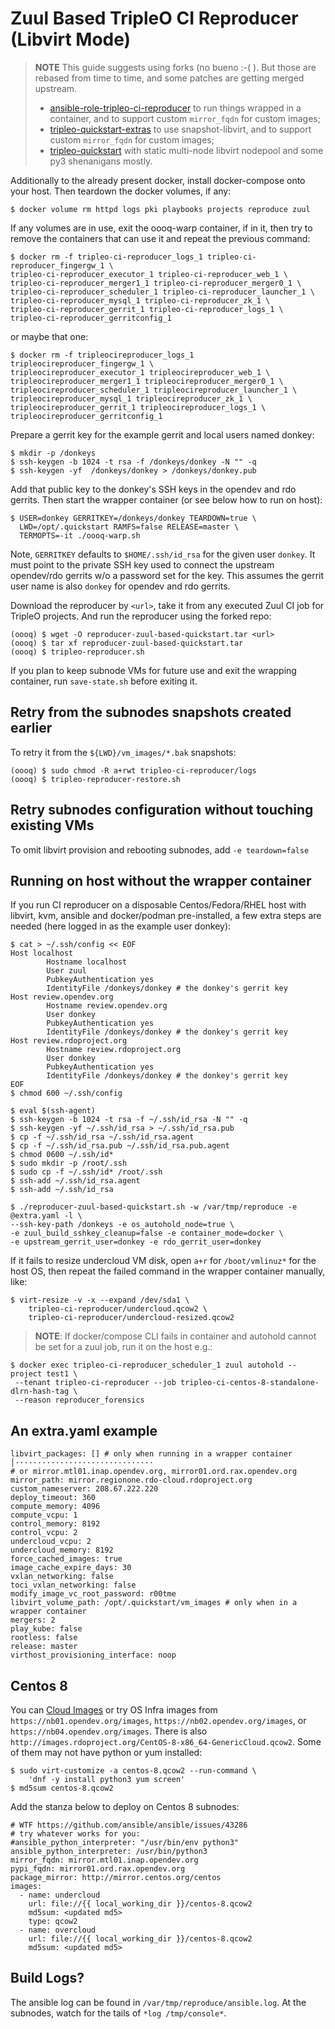 # Zuul Based TripleO CI Reproducer (Libvirt Mode)

> **NOTE** This guide suggests using forks (no bueno :-( ).
> But those are rebased from time to time, and some patches are getting merged upstream.
> * [ansible-role-tripleo-ci-reproducer](https://github.com/bogdando/ansible-role-tripleo-ci-reproducer/tree/in_container)
>   to run things wrapped in a container, and to support custom `mirror_fqdn` for custom images;
> * [tripleo-quickstart-extras](https://github.com/bogdando/tripleo-quickstart-extras/tree/dev)
    to use snapshot-libvirt, and to support custom `mirror_fqdn` for custom images;
> * [tripleo-quickstart](https://github.com/bogdando/tripleo-quickstart/tree/dev)
    with static multi-node libvirt nodepool and some py3 shenanigans mostly.

Additionally to the already present docker, install docker-compose onto your
host. Then teardown the docker volumes, if any:

```
$ docker volume rm httpd logs pki playbooks projects reproduce zuul
```

If any volumes are in use, exit the oooq-warp container, if in it, then try to
remove the containers that can use it and repeat the previous command:
```
$ docker rm -f tripleo-ci-reproducer_logs_1 tripleo-ci-reproducer_fingergw_1 \
tripleo-ci-reproducer_executor_1 tripleo-ci-reproducer_web_1 \
tripleo-ci-reproducer_merger1_1 tripleo-ci-reproducer_merger0_1 \
tripleo-ci-reproducer_scheduler_1 tripleo-ci-reproducer_launcher_1 \
tripleo-ci-reproducer_mysql_1 tripleo-ci-reproducer_zk_1 \
tripleo-ci-reproducer_gerrit_1 tripleo-ci-reproducer_logs_1 \
tripleo-ci-reproducer_gerritconfig_1
```
or maybe that one:
```
$ docker rm -f tripleocireproducer_logs_1 tripleocireproducer_fingergw_1 \
tripleocireproducer_executor_1 tripleocireproducer_web_1 \
tripleocireproducer_merger1_1 tripleocireproducer_merger0_1 \
tripleocireproducer_scheduler_1 tripleocireproducer_launcher_1 \
tripleocireproducer_mysql_1 tripleocireproducer_zk_1 \
tripleocireproducer_gerrit_1 tripleocireproducer_logs_1 \
tripleocireproducer_gerritconfig_1
```

Prepare a gerrit key for the example gerrit and local users named donkey:
```
$ mkdir -p /donkeys
$ ssh-keygen -b 1024 -t rsa -f /donkeys/donkey -N "" -q
$ ssh-keygen -yf  /donkeys/donkey > /donkeys/donkey.pub
```
Add that public key to the donkey's SSH keys in the opendev and rdo gerrits.
Then start the wrapper container (or see below how to run on host):
```
$ USER=donkey GERRITKEY=/donkeys/donkey TEARDOWN=true \
  LWD=/opt/.quickstart RAMFS=false RELEASE=master \
  TERMOPTS=-it ./oooq-warp.sh
```
Note, `GERRITKEY` defaults to `$HOME/.ssh/id_rsa` for the given user `donkey`.
It must point to the private SSH key used to connect the upstream opendev/rdo
gerrits w/o a password set for the key. This assumes the gerrit user name is
also `donkey` for opendev and rdo gerrits.

Download the reproducer by `<url>`, take it from any executed Zuul CI job for
TripleO projects. And run the reproducer using the forked repo:

```
(oooq) $ wget -O reproducer-zuul-based-quickstart.tar <url>
(oooq) $ tar xf reproducer-zuul-based-quickstart.tar
(oooq) $ tripleo-reproducer.sh
```
If you plan to keep subnode VMs for future use and exit the wrapping container,
run ``save-state.sh`` before exiting it.

## Retry from the subnodes snapshots created earlier
To retry it from the `${LWD}/vm_images/*.bak` snapshots:
```
(oooq) $ sudo chmod -R a+rwt tripleo-ci-reproducer/logs
(oooq) $ tripleo-reproducer-restore.sh
```

## Retry subnodes configuration without touching existing VMs

To omit libvirt provision and rebooting subnodes, add ``-e teardown=false``

## Running on host without the wrapper container

If you run CI reproducer on a disposable Centos/Fedora/RHEL host with libvirt,
kvm, ansible and docker/podman pre-installed, a few extra steps are needed (here
logged in as the example user donkey):
```
$ cat > ~/.ssh/config << EOF
Host localhost
        Hostname localhost
        User zuul
        PubkeyAuthentication yes
        IdentityFile /donkeys/donkey # the donkey's gerrit key
Host review.opendev.org
        Hostname review.opendev.org
        User donkey
        PubkeyAuthentication yes
        IdentityFile /donkeys/donkey # the donkey's gerrit key
Host review.rdoproject.org
        Hostname review.rdoproject.org
        User donkey
        PubkeyAuthentication yes
        IdentityFile /donkeys/donkey # the donkey's gerrit key
EOF
$ chmod 600 ~/.ssh/config

$ eval $(ssh-agent)
$ ssh-keygen -b 1024 -t rsa -f ~/.ssh/id_rsa -N "" -q
$ ssh-keygen -yf ~/.ssh/id_rsa > ~/.ssh/id_rsa.pub
$ cp -f ~/.ssh/id_rsa ~/.ssh/id_rsa.agent
$ cp -f ~/.ssh/id_rsa.pub ~/.ssh/id_rsa.pub.agent
$ chmod 0600 ~/.ssh/id*
$ sudo mkdir -p /root/.ssh
$ sudo cp -f ~/.ssh/id* /root/.ssh
$ ssh-add ~/.ssh/id_rsa.agent
$ ssh-add ~/.ssh/id_rsa

$ ./reproducer-zuul-based-quickstart.sh -w /var/tmp/reproduce -e @extra.yaml -l \
--ssh-key-path /donkeys -e os_autohold_node=true \
-e zuul_build_sshkey_cleanup=false -e container_mode=docker \
-e upstream_gerrit_user=donkey -e rdo_gerrit_user=donkey
```

If it fails to resize undercloud VM disk, open `a+r` for `/boot/vmlinuz*` for the
host OS, then repeat the failed command in the wrapper container manually, like:
```
$ virt-resize -v -x --expand /dev/sda1 \
    tripleo-ci-reproducer/undercloud.qcow2 \
    tripleo-ci-reproducer/undercloud-resized.qcow2
```

> **NOTE**: If docker/compose CLI fails in container and autohold cannot be set
> for a zuul job, run it on the host e.g.:
```
$ docker exec tripleo-ci-reproducer_scheduler_1 zuul autohold --project test1 \
 --tenant tripleo-ci-reproducer --job tripleo-ci-centos-8-standalone-dlrn-hash-tag \
 --reason reproducer_forensics
```

## An extra.yaml example
```
libvirt_packages: [] # only when running in a wrapper container                                                                                                                                   │·······························
# or mirror.mtl01.inap.opendev.org, mirror01.ord.rax.opendev.org
mirror_path: mirror.regionone.rdo-cloud.rdoproject.org
custom_nameserver: 208.67.222.220
deploy_timeout: 360
compute_memory: 4096
compute_vcpu: 1
control_memory: 8192
control_vcpu: 2
undercloud_vcpu: 2
undercloud_memory: 8192
force_cached_images: true
image_cache_expire_days: 30
vxlan_networking: false
toci_vxlan_networking: false
modify_image_vc_root_password: r00tme
libvirt_volume_path: /opt/.quickstart/vm_images # only when in a wrapper container
mergers: 2
play_kube: false
rootless: false
release: master
virthost_provisioning_interface: noop
```
## Centos 8

You can [Cloud Images](https://cloud.centos.org/centos/8/x86_64/images/) or try
OS Infra images from `https://nb01.opendev.org/images`,
`https://nb02.opendev.org/images`, or `https://nb04.opendev.org/images`.
There is also `http://images.rdoproject.org/CentOS-8-x86_64-GenericCloud.qcow2`.
Some of them may not have python or yum installed:
```
$ sudo virt-customize -a centos-8.qcow2 --run-command \
    'dnf -y install python3 yum screen'
$ md5sum centos-8.qcow2
```

Add the stanza below to deploy on Centos 8 subnodes:
```
# WTF https://github.com/ansible/ansible/issues/43286
# try whatever works for you:
#ansible_python_interpreter: "/usr/bin/env python3"
ansible_python_interpreter: /usr/bin/python3
mirror_fqdn: mirror.mtl01.inap.opendev.org
pypi_fqdn: mirror01.ord.rax.opendev.org
package_mirror: http://mirror.centos.org/centos
images:
  - name: undercloud
    url: file://{{ local_working_dir }}/centos-8.qcow2
    md5sum: <updated md5>
    type: qcow2
  - name: overcloud
    url: file://{{ local_working_dir }}/centos-8.qcow2
    md5sum: <updated md5>
```

## Build Logs?
The ansible log can be found in `/var/tmp/reproduce/ansible.log`.
At the subnodes, watch for the tails of
`*log /tmp/console*`.
